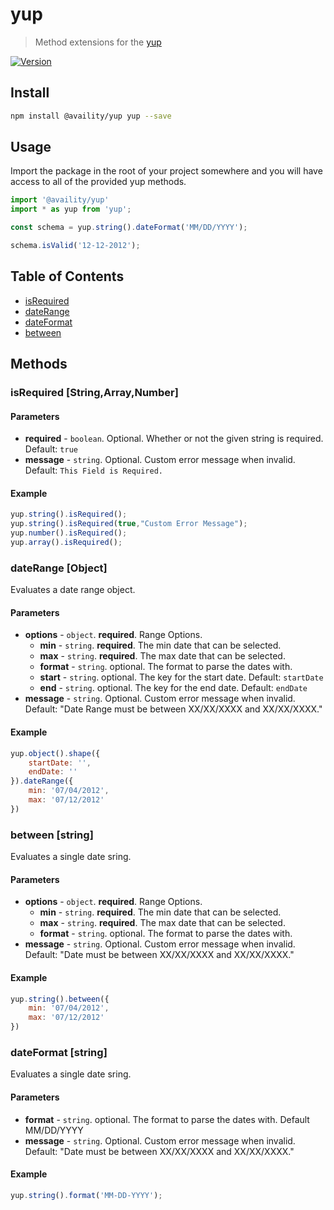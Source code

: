 # yup
> Method extensions for the [yup](https://github.com/jquense/yup)

[![Version](https://img.shields.io/npm/v/@availity/yup.svg?style=for-the-badge)](https://www.npmjs.com/package/@availity/yup)

## Install

```bash
npm install @availity/yup yup --save
```

## Usage

Import the package in the root of your project somewhere and you will have access to all of the provided yup methods.

```javascript
import '@availity/yup'
import * as yup from 'yup';

const schema = yup.string().dateFormat('MM/DD/YYYY');

schema.isValid('12-12-2012');
```

## Table of Contents

- [isRequired](#isRequired)
- [dateRange](#dateRange)
- [dateFormat](#dateFormat)
- [between](#between)


## Methods
### isRequired [**String**,**Array**,**Number**]
#### Parameters
- **required** - `boolean`. Optional. Whether or not the given string is required. Default: `true`
- **message** - `string`. Optional. Custom error message when invalid. Default: `This Field is Required.`

#### Example
```javascript
yup.string().isRequired();
yup.string().isRequired(true,"Custom Error Message");
yup.number().isRequired();
yup.array().isRequired();
```

### dateRange [**Object**]
Evaluates a date range object.
#### Parameters
- **options** - `object`. **required**. Range Options.
  - **min** - `string`. **required**. The min date that can be selected.
  - **max** - `string`. **required**. The max date that can be selected.
  - **format** - `string`. optional. The format to parse the dates with.
  - **start** - `string`. optional. The key for the start date. Default: `startDate`
  - **end** - `string`. optional. The key for the end date. Default: `endDate`
- **message** - `string`. Optional. Custom error message when invalid. Default: "Date Range must be between XX/XX/XXXX and XX/XX/XXXX."


#### Example
```javascript
yup.object().shape({
    startDate: '',
    endDate: ''
}).dateRange({
    min: '07/04/2012',
    max: '07/12/2012'
})
```

### between [**string**]
Evaluates a single date sring.
#### Parameters
- **options** - `object`. **required**. Range Options.
  - **min** - `string`. **required**. The min date that can be selected.
  - **max** - `string`. **required**. The max date that can be selected.
  - **format** - `string`. optional. The format to parse the dates with.
- **message** - `string`. Optional. Custom error message when invalid. Default: "Date must be between XX/XX/XXXX and XX/XX/XXXX."

#### Example
```javascript
yup.string().between({
    min: '07/04/2012',
    max: '07/12/2012'
})
```

### dateFormat [**string**]
Evaluates a single date sring.
#### Parameters
- **format** - `string`. optional. The format to parse the dates with. Default MM/DD/YYYY
- **message** - `string`. Optional. Custom error message when invalid. Default: "Date must be between XX/XX/XXXX and XX/XX/XXXX."

#### Example
```javascript
yup.string().format('MM-DD-YYYY');
```

